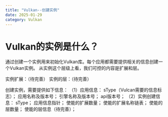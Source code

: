 ```yaml
---
title: "Vulkan--创建实例"
date: 2025-01-29
category: Vulkan
---
```


# Vulkan的实例是什么？

通过创建一个实例用来初始化Vulkan库。每个应用都需要提供相关的信息创建一个Vulkan实例。
从实例这个层级上看，我们可控的内容是扩展和层。

实例扩展：（待完善）
实例的层：（待完善）

创建实例，需要提供如下信息：
（1）应用信息：
    sType（Vulcan需要的信息标志）；
    应用名称及版本号；
    引擎名称及版本号；
    api版本号；
（2）实例创建信息：
    sType；
    应用信息指针；
    使能的扩展数量；
    使能的扩展名称链表；
    使能的层数量；
    使能的层信息（待完善）；